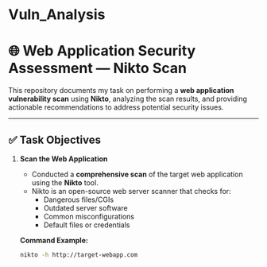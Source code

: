 # Vuln_Analysis
# 🌐 Web Application Security Assessment — Nikto Scan

This repository documents my task on performing a **web application vulnerability scan** using **Nikto**, analyzing the scan results, and providing actionable recommendations to address potential security issues.

---

## ✅ Task Objectives

1. **Scan the Web Application**
   - Conducted a **comprehensive scan** of the target web application using the **Nikto** tool.
   - Nikto is an open-source web server scanner that checks for:
     - Dangerous files/CGIs
     - Outdated server software
     - Common misconfigurations
     - Default files or credentials

   **Command Example:**
   ```bash
   nikto -h http://target-webapp.com

